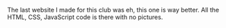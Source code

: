 The last website I made for this club was eh, this one is way better. All the HTML, CSS, JavaScript code is there with no pictures.
